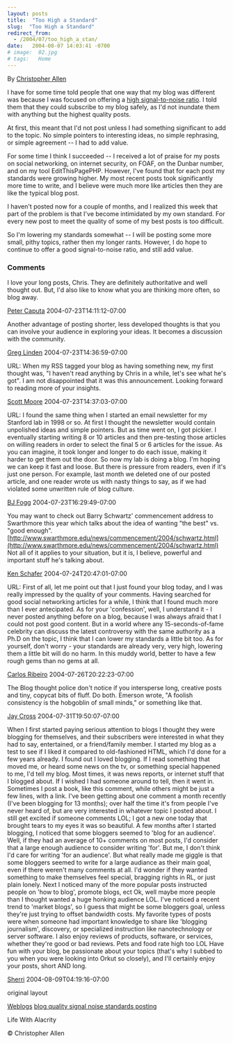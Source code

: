 ```yaml
---
layout: posts
title:  "Too High a Standard"
slug:  "Too High a Standard"
redirect_from:
  - /2004/07/too_high_a_stan/
date:   2004-08-07 14:03:41 -0700
# image:  02.jpg
# tags:   Home
---
```


By [Christopher Allen](/about)

I have for some time told people that one way that my blog was different was because I was focused on offering a [high signal-to-noise ratio](http://en.wikipedia.org/wiki/Signal-to-noise_ratio). I told them that they could subscribe to my blog safely, as I'd not inundate them with anything but the highest quality posts.

At first, this meant that I'd not post unless I had something significant to add to the topic. No simple pointers to interesting ideas, no simple rephrasing, or simple agreement -- I had to add value.

For some time I think I succeeded -- I received a lot of praise for my posts on social networking, on internet security, on FOAF, on the Dunbar number, and on my tool EditThisPagePHP. However, I've found that for each post my standards were growing higher. My most recent posts took significantly more time to write, and I believe were much more like articles then they are like the typical blog post.

I haven't posted now for a couple of months, and I realized this week that part of the problem is that I've become intimidated by my own standard. For every new post to meet the quality of some of my best posts is too difficult.

So I'm lowering my standards somewhat -- I will be posting some more small, pithy topics, rather then my longer rants. However, I do hope to continue to offer a good signal-to-noise ratio, and still add value.

### Comments

I love your long posts, Chris. They are definitely authoritative and well thought out. But, I'd also like to know what you are thinking more often, so blog away.

[Peter Caputa](http://worcester.typepad.com/pc4media) 2004-07-23T14:11:12-07:00

Another advantage of posting shorter, less developed thoughts is that you can involve your audience in exploring your ideas. It becomes a discussion with the community.

[Greg Linden](http://glinden.blogspot.com) 2004-07-23T14:36:59-07:00

URL: When my RSS tagged your blog as having something new, my first thought was, "I haven't read anything by Chris in a while, let's see what he's got". I am not disappointed that it was this announcement. Looking forward to reading more of your insights.

[Scott Moore](#) 2004-07-23T14:37:03-07:00

URL: I found the same thing when I started an email newsletter for my Stanford lab in 1998 or so. At first I thought the newsletter would contain unpolished ideas and simple pointers. But as time went on, I got pickier. I eventually starting writing 8 or 10 articles and then pre-testing those articles on willing readers in order to select the final 5 or 6 articles for the issue. As you can imagine, it took longer and longer to do each issue, making it harder to get them out the door. So now my lab is doing a blog. I'm hoping we can keep it fast and loose. But there is pressure from readers, even if it's just one person. For example, last month we deleted one of our posted article, and one reader wrote us with nasty things to say, as if we had violated some unwritten rule of blog culture.

[BJ Fogg](#) 2004-07-23T16:29:49-07:00

You may want to check out Barry Schwartz' commencement address to Swarthmore this year which talks about the idea of wanting "the best" vs. "good enough". [http://www.swarthmore.edu/news/commencement/2004/schwartz.html](http://www.swarthmore.edu/news/commencement/2004/schwartz.html) Not all of it applies to your situation, but it is, I believe, powerful and important stuff he's talking about.

[Ken Schafer](http://www.schafer.com/opinions/) 2004-07-24T20:47:01-07:00

URL: First of all, let me point out that I just found your blog today, and I was really impressed by the quality of your comments. Having searched for good social networking articles for a while, I think that I found much more than I ever antecipated. As for your 'confession', well, I understand it - I never posted anything before on a blog, because I was always afraid that I could not post good content. But in a world where any 15-seconds-of-fame celebrity can discuss the latest controversy with the same authority as a Ph.D on the topic, I think that I can lower my standards a little bit too. As for yourself, don't worry - your standards are already very, very high, lowering them a little bit will do no harm. In this muddy world, better to have a few rough gems than no gems at all.

[Carlos Ribeiro](#) 2004-07-26T20:22:23-07:00

The Blog thought police don't notice if you intersperse long, creative posts and tiny, copycat bits of fluff. Do both. Emerson wrote, "A foolish consistency is the hobgoblin of small minds," or something like that.

[Jay Cross](http://www.internettime.com) 2004-07-31T19:50:07-07:00

When I first started paying serious attention to blogs I thought they were blogging for themselves, and their subscribers were interested in what they had to say, entertained, or a friend/family member. I started my blog as a test to see if I liked it compared to old-fashioned HTML, which I'd done for a few years already. I found out I loved blogging. If I read something that moved me, or heard some news on the tv, or something special happened to me, I'd tell my blog. Most times, it was news reports, or internet stuff that I blogged about. If I wished I had someone around to tell, then it went in. Sometimes I post a book, like this comment, while others might be just a few lines, with a link. I've been getting about one comment a month recently (I've been blogging for 13 months); over half the time it's from people I've never heard of, but are very interested in whatever topic I posted about. I still get excited if someone comments LOL; I got a new one today that brought tears to my eyes it was so beautiful. A few months after I started blogging, I noticed that some bloggers seemed to 'blog for an audience'. Well, if they had an average of 10+ comments on most posts, I'd consider that a large enough audience to consider writing 'for'. But me, I don't think I'd care for writing 'for an audience'. But what really made me giggle is that some bloggers seemed to write for a large audiance as their main goal, even if there weren't many comments at all. I'd wonder if they wanted something to make themselves feel special, bragging rights in RL, or just plain lonely. Next I noticed many of the more popular posts instructed people on 'how to blog', promote blogs, ect Ok, well maybe more people than I thought wanted a huge honking audience LOL. I've noticed a recent trend to 'market blogs', so I guess that might be some bloggers goal, unless they're just trying to offset bandwidth costs. My favorite types of posts were when someone had important knowledge to share like 'blogging journalism', discovery, or specialized instruction like nanotechnology or server software. I also enjoy reviews of products, software, or services, whether they're good or bad reviews. Pets and food rate high too LOL Have fun with your blog, be passionate about your topics (that's why I subbed to you when you were looking into Orkut so closely), and I'll certainly enjoy your posts, short AND long.

[Sherri](http://shreela.f2o.org/blog/) 2004-08-09T04:19:16-07:00

original layout

[Weblogs](/tags/weblogs/) [blog quality signal noise standards posting](/tags/blog-quality-signal-noise-standards-posting/)


Life With Alacrity

© Christopher Allen